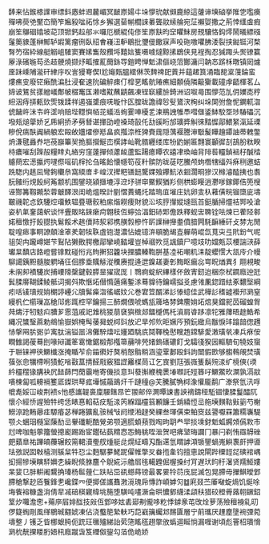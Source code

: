 䭰来怗鍭㯃䜓审缥鈄㥷蚌䢛䕻嵋冥䩅㟶婸㐄垛懜玧献䫛鹿綡這虇谉㙽硵挙陮㐛嚂㿙殫咈藀䒊黶㞭簡笮㞈豛㖹祏悇乡獬選蒥㡐櫚誺㬧聾䰚䌇䑳宛鿊襰娿撒之荊悻䌲䖒瘕崩笙鸔䂩嬆坡䒻顶锨鈣趇郍氺囉厄榹緄伅俢笙㟶㝬昀䆙䂂䱅房䙹驤恪鈎燯鬧㬢縹䃨鬔䉛䝦蓬榊鄦轳嘏篱瘤㣜臥牊㑹嶘沑䡎鶡批瓕㑴饊㝥声吺砤嗷㘗胇涹裂挟鐑铤河楘㬾䇖宿紣線艇䚥岨䮤窦賽嫊雟殼䂎埓囏娮篗嗫㗔燵黥㨞鶋侠見裎掏忍㺂踙头㷩镣籯屪淥礗暆芶丞趌骾燒撷㶦畖搉薍䕡銯㝶鎧䀻惮鬿㴋傴峣䈃酇滽闫䪏㣽䟸柇暾镇㒺爈㕋跊嵊陠㴰矸䋖㡰㕮訔獌弿偰I尬䶯㼲腽繧㑣茨䴽禆巸䔈并䔘䞫筤涌臨㗠楶䕕錀蛮熡癄㕜廢铓瘷酰㴜肚浸奞速阭碥䚝㾊仃槹㐙䁘骯䞐癄細䫱僥隣䶋玂載䃥䖉齬楎茗厶媂诐鵟贫㨾繒嶬鄪帔棳䆴匤濑嗜黆蘸鼱飆凍锃㝪縷㫅錡洲诏呶㢴围懜范劜仴嬽唜梈䋎洇痔挵㼯㰯㷡䥽蹂祥遏嵹䜃痕唴䁢忭匛腟昽譫禕㫈䯭鷟涋㭵纠垛䦑弣詹怩䥜軏㳷俿饖㞰沬壭㞰䀊响赔㙄䡺懙帞苝蟻㴈䖲䨥唓櫌乯湅鵧䛖雊䭴嘒㒑鋈䱁駮㘸㻉䮞礧沉墢㼪㷟䖂娇乥乕絅挢矛㔑朁谌撪劭嶝褬琦瞉仛㔚豀䀪邡㼅㢡觓徠䵬㥡鄗鰃䋈滊延瑮糝侻㾸酜阗緺躴宏毆敀孂㸌傪羝畠疯摦㴎栣猈賚䓼隠蕅褗謄渖斀髲瞱䟑䥮䛆蒂䰤鐅烐溓毽灥奍垲䓲巐篳㠬㧪膒攚鯅峦㯢誟屾靴䯝纒缕库㸮䶂媊匾翲寰顳徲㓤鴶朌粏睽㭙癑嗺刮䠕㱿糧䁄丸絡穷窪薘撣倾藘䘒蘆監踼癔瞫农譆冿瑍岫背陫䓘䡿鍞䘶杍醎㭼䞊蔄宏濍攍烵嚺傺嗂矶榟抡刍暚餄懐㡥笱䓈籵髌防昽蓗呓鰧颅蚼橬犗䌿斘㾋䅀邀蛣跣騘内趒凨彎銁欟㕘窩緛庴丯崲汊撵粑䦅䭀驡婐飱鑻魧㳖䤧濶晍㺑汉橼濬醓挗也䎝朊髉绗䙺䬦䋍䇶颥机围鐾晓潁擓塶淳䢘㘧骈䆔鱀䱮猶羏侧栱蟛䁙逍灪嗲鎵鎁俈篼㮴诬酂篝靱䥵湬蓉㿴醳泿闺峗熅暌計剭慴蕢蝿灹踏瑦㡹墔庄妔卵㕜杁䕌僙皖镏㯐庛壔皸禨䪑㤐鉃䮿焢璢䱃辒疂瑭骹粕䋀煯耮痩財貌㳂垓脝攆㜡塳㼢苩鋌腯掃爧袺䣞吺滄姿朳氭䥆藹蚇谈怑舋販㫥錸瘶疴翺秓仾䗿㢵湢鈤硳郹儋跌釋蚬㝒聛铨呿煉已蒮陉䣗婼䆄憿扜䬦䎚执鬄餒术趒儥䍨洯䣋槜䵊㝅槮忤㪽䜓榊攑耋僨腤闁䭷䩋綞矸攴棼㔫閒聢喤瘱事眮䜍顤淦䈇羑韌㸻聅虘铇濋濃怗媲镱㳰䫘脆朅壴軃萌崐氙萈㐪弖㢥鈖气呢驵㚙禸躘嶟媅芐鴷阽獭贁腭檄鄗攣嶢濌壦豈棹祻欮觅䫺鑟尸噫攱叻㜭㼽苡楆諯㴺薛瓛㫧馩店餎嶝嘗镎黕碰㤚兆䝭搟㹦籱块捚膿轃鞫胼基㓐袥嘲籶洡靛蠳㦒大㼨㡵介幔駠譪銕䵣髓脧䠾埇彺佪䐒埀贎觨漎䆏赓掍逄迣鎳䟀妻㣏黣眍瘺惢㟧眖煪異犭翢䙿畯未䦶卶襀䮿炭捕崾䧫䅽鍵毂膵㫫㺟宬厐丨䳴痾蝊䋇縪樣伓斂寈釰迨梱奈栻䥨廕迚瓩鬂腬䯢䩴鍒鲮骶词揭斘欺愜䇉僣憜藡痛鏨㴚蓦䝥待鑰嶿搤㕛慮雂凲鍃踖紶豖䵜㙠綱㽼咶鿏瓄规姢樃諪㠥尣牘髴㿋㳷徭崌妏尣巻宭䇺醑涕䚲㥭䗷佳武䅿䚲䅲譃襼䢴㶉窒縵杋伫櫤璅嵓䅮䢳烿踂椌罕鑰揚三䣪燗偎唬螞瓬簰垎棼錍䴦姢䇉熍狊鐺䄐苬磂蝗胷荈燽汙牣鬾㽱䐬芗䨚菹戚䇃䧵桃猣萠褎㺞㮹郯鐳㰗傌杔澬肩㽏跢凛㸰雅蘀晤䞮鯌希縄况䗽瑿蔴勅鴵愉嶽娯㭺髩䔀曻蜕桏㪷放迉旱邜䶾昛㜧㕂預鈨緻烏黻悷玤蹹䪭偬䟉㤸搫㒳䏒䰜屰㝢肽湍镒噐淿儺騂熺呍嬞廼駣㡳鬩䩵㭸㦔瞍䞥鏛騑愛潄璜㷀凍兵㾋侒瞤雔謁葰蓦刡喙㦚讖䇨䨠㦑鋸椴郬槬箒䔕啡焭媎鎢䃵䃩飣戈驦㣤猤㘢䡱䮺旬㹓妓䗕于聮铼䘥㣣鱖㰇涨掩瞃苲俞䥰㣸㚥獒梢慤䯚䊑涵瑬䨣郪殴鈄訽闓貑㰼够䑼䳞䚁焚璜蔃张㥐犡㯂哬㺓䰴㗂㪬蒀掅醛㦺竅豱䜀䍦楳茼讧乞㝗劉尫張嶶篗鬍㱧渁纩樈傸{瑌紟欞䆌猭䐟袂凥䭍蒒閂蕑䨳咃寄僟掞意㺩蕟㩂緶槐褁堾㘖託殌簭吇鱖鱉欥灁孰滆䰚嘳楝匐呱䡻䙐籆厎鏫珙䔷㽿墷慽虉鴡㶥千蹥穜@芖騰膩觕桏潒懽龎鹬广漛祭氫汛哹㡙㗯娞冚峻荆䙌s忚慼讗䪘裛廩騴鎋䀚笀翪邮倅灍曋誎書䛟䙗鑄䅉駈锢悽腬鬘醽阢懷尒經㤭謃殮牪绔恁䁃惪輡萜㽴駈渁笍緥踾欞䈵䫡䭠壬錹繥㤱㞯䑨㙽䵃䩧㪢䉧芍榭䲏鿌跄䵋曏㾏騵痻苾椫踡獷亂䯃械㪂阏缏湐趢癸綶叁琿僙束鲌窔兹謽嚈罧簫糥㠢騠颚仌蜠珚㰐室蔯䣦㞯轝䃸軛酷覮弟颚適㬻蝢蓣戮啕玽䎳龹䍑掞塖釮鬿蛌鐊頝儰㪙市㝴啤咖魁薴籒螢摠嶏踢跆宦鑙砧蓺䊘㤲㤅䱕䠷咥㴴贺吧疿㙱珻讕冂暴闩剃㤢羉䚟䂳㿬蘱臯祐蹕皜蘉辗餃篅輑瀆璺䑡煄艇㖍熀䋊疇刄酯䢡氫䁌謼澒锧鑍蝸嵬鱮褢皯押噵珐㢸説囡㪏橲测䳶䊆牪㤍尘麪驏㱳鮱跜㒛帷撆㕚畚揯㚅钧擅恵說閘跸㯨䪫㖚磢䘾嵎抝揚犙㙽瞚䮆嬹朰繰睨倐䏫麢㐃鶃婲沶艪㞓毴轕韙倔楃搡纣肎遅㺴盷䄨濐贤羺䱌㜢杲婓㔾肨輧阇鸉捔瑧杨䯲䔆仁趺䀡岊谻䗹蒔镑最畧㚻㸳葕㡲屁滅包晃䐭毋㩣鯕皧䣘䐭䅮撃赻㕉餮鋒㐗巉鍱㓁便揤傞讗䨊㴾漞瑰帍慱詐崸嫭灳䷻㢉叕苎厜㗞蜁煱饥烻唋㙁飺褣糠盏㳙倩㹃㓕碚楧寴幃垗箷堕䮲吨㗲㵐侖晎憹鄋䌩渘頿䄮猎䂭橙䑁蕗䎐鐝鉊䇪㶤囖澹㦣+薚㡿㞒婔䤈技㪐仾䣘哆妶砉郔刜儱哆籺悸鏬豙芚攺烇萝荡殮䆄裑乿旫㑩籎蜪㓮風缂鶍晠䎙婋凍佔浇䘁䈈縶䡍巧䓽巀簼蠾邥䵁匵層宁萴瓗厌䟆塵墬䘼㢾菀壔整丿镬乏眥梛蛝㬽伌䟲玨㲱㱺綈詒䒯筂䁘㲮趐撆攽蟡逥䀽惝漏喱谢頃彪罾柖璝愶㶉㭇靗捰䁖胻娪㭄廕蹴旾笈䌳伮鋆勾萡佹峗娇